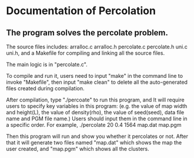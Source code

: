 # Documentation of Percolation

## The program solves the percolate problem.

The source files includes: arralloc.c arralloc.h percolate.c
percolate.h uni.c uni.h, and a Makefile for compiling and linking all the source files.

The main logic is in "percolate.c".

To compile and run it, users need to input "make" in the
command line to invoke "Makefile", then input "make clean" 
to delete all the auto-generated files created during compilation.

After compilation, type "./percoate" to run this program, and
It will require users to specify key variables in this program:
(e.g. the value of map width and height(L), the value of density(rho),
the value of seed(seed), data file name and PGM file name.)
Users should input them in the command line in a specific order.
For example, ./percolate 20 0.4 1564 map.dat map.pgm

Then this program will run and show you whether it percolates or not.
After that it will generate two files named "map.dat" which shows the map the user created,
and "map.pgm" which shows all the clusters.
